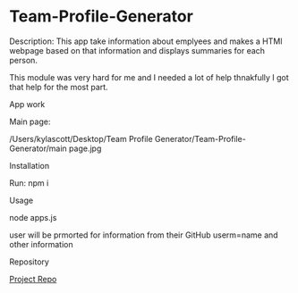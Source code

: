 # Team-Profile-Generator

Description:
This app take information about emplyees and makes a HTMl webpage based on that information and displays summaries for each person.

This module was very hard for me and I needed a lot of help thnakfully I got that help for the most part. 

App work




Main page:

/Users/kylascott/Desktop/Team Profile Generator/Team-Profile-Generator/main page.jpg



Installation

Run:
npm i

Usage

node apps.js

user will be prmorted for information from their GitHub userm=name and other information


Repository

[Project Repo](https://github.com/kcs111/Team-Profile-Generator)
